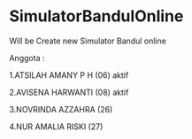 # SimulatorBandulOnline
Will be Create new Simulator Bandul online

Anggota :

1.ATSILAH AMANY P H   (06)  aktif

2.AVISENA HARWANTI    (08)  aktif

3.NOVRINDA AZZAHRA    (26)

4.NUR AMALIA RISKI    (27)
